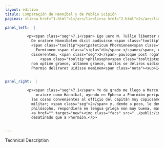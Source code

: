 ```yaml
---
layout: edition
titulo: Comparaçión de Hanníbal y de Publio Scipión
paginas: <li><a href="1.html">1</a></li><li><a href="2.html">2</a></li><li><a href="3.html">3</a></li><li><a href="4.html">4</a></li><li><a href="5.html">5</a></li><li><a href="6.html">6</a></li><li><a href="7.html">7</a></li><li><a href="8.html">8</a></li><li><a href="9.html">9</a></li><li><a href="10.html">10</a></li><li><a href="11.html">11</a></li><li><a href="12.html">12</a></li><li><a href="13.html">13</a></li>

panel_left:  |

          <p><span class="seg">7.1</span> Ego uero M. Tullio libenter adhaereo, qui in <span class="tooltip">libro<span class="tooltiptext">libero <span class="siglas">r s</span> </span></span>
            De oratore Hannibalem dicit audiuisse <span class="tooltip">Ephesi<span class="tooltiptext">Ephisi <span class="siglas">s</span> </span></span>
            <span class="tooltip">peripateticum Phormionem<span class="tooltiptext">perhipathethicum
              Formionem <span class="siglas">U</span> </span></span>, de imperatoris officio et de omni re militari copiosissime
            disserentem, <span class="seg">2</span> pauloque post rogatum quidnam de illo
                <span class="tooltip">philosopho<span class="tooltiptext">phylosopho <span class="siglas">U</span> </span></span> iudicaret respondisse
            non optime graece, attamen graece, multos se deliros uidisse senes, sed qui magis quam
            Phormio deliraret uidisse neminem<span class="nota"><sup>1</sup><span class="texto_nota">Cicerón, De orat. II, 18, 75.</span></span>.</p>
        

panel_right:  |

          <p><span class="seg">7.1</span> Yo de grado me llego a Marco Tulio, que dize en el libro De
              oratore como Hanníbal, oyendo en Épheso a Phormión peripatético, que explicava
            las cosas convenientes al offiçio del capitán muy copiosamente y de toda la disciplina
            militar; <span class="seg">2</span> y, dende a poco, le demandaron qué le pareciera de aquel
            philósopho, respondiera en lengua griega non muy buena, mas en griego, que él avia visto
            <a href="" target="new"><img class="facs" src="../public/images/1491/1491.jpg"/></a>[192v,a] muchos viejos delirios o desacordados, mas ninguno avía visto más
            desatinado que a Phormión.</p>
        

---
```


Technical Description 
